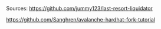 Sources:
https://github.com/jummy123/last-resort-liquidator

https://github.com/Sanghren/avalanche-hardhat-fork-tutorial
